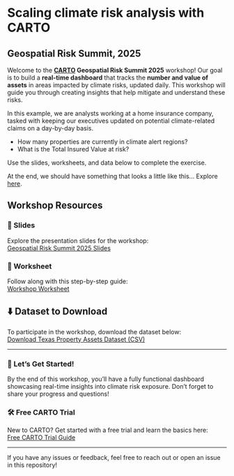 # Scaling climate risk analysis with CARTO
## Geospatial Risk Summit, 2025

Welcome to the **[CARTO](https://carto.com/) Geospatial Risk Summit 2025** workshop! Our goal is to build a **real-time dashboard** that tracks the **number and value of assets** in areas impacted by climate risks, updated daily. This workshop will guide you through creating insights that help mitigate and understand these risks.

In this example, we are analysts working at a home insurance company, tasked with keeping our executives updated on potential climate-related claims on a day-by-day basis. 
- How many properties are currently in climate alert regions? 
- What is the Total Insured Value at risk?

Use the slides, worksheets, and data below to complete the exercise. 

At the end, we should have something that looks a little like this… Explore [here](https://clausa.app.carto.com/map/1d3ff8eb-48dc-46f8-a1aa-41e8f85adb1b).

## Workshop Resources

### 📑 Slides
Explore the presentation slides for the workshop:  
[Geospatial Risk Summit 2025 Slides](https://docs.google.com/presentation/d/1TCFY2r8VWBF4a7eytegrn9VAo53XXcV4zTjzYpco0lY)

### 📝 Worksheet
Follow along with this step-by-step guide:  
[Workshop Worksheet](https://docs.google.com/document/d/1peCRJFLMNNbwBHkSy7gqCpsr-Y5YPIPUsN5CPyI0z2Q)

## ⬇️ Dataset to Download

To participate in the workshop, download the dataset below:  
[Download Texas Property Assets Dataset (CSV)](https://raw.githubusercontent.com/CartoDB/Geospatial-Risk-Summit-CARTO/master/Texas%20property%20assets.csv)

---

### 🚀 Let’s Get Started!
By the end of this workshop, you’ll have a fully functional dashboard showcasing real-time insights into climate risk exposure. Don’t forget to share your progress and questions!

###  🛠 Free CARTO Trial
New to CARTO? Get started with a free trial and learn the basics here:  
[Free CARTO Trial Guide](https://carto.com/blog/carto-new-user-guide)

---
If you have any issues or feedback, feel free to reach out or open an issue in this repository!
